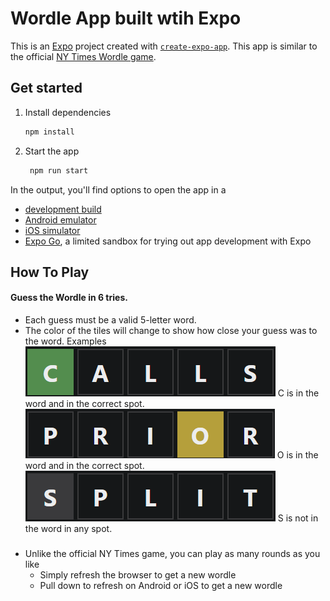 # Wordle App built wtih Expo

This is an [Expo](https://expo.dev) project created with [`create-expo-app`](https://www.npmjs.com/package/create-expo-app). This app is similar to the official [NY Times Wordle game](https://www.nytimes.com/games/wordle/index.html).

## Get started

1. Install dependencies

   ```bash
   npm install
   ```

2. Start the app

   ```bash
    npm run start
   ```

In the output, you'll find options to open the app in a

- [development build](https://docs.expo.dev/develop/development-builds/introduction/)
- [Android emulator](https://docs.expo.dev/workflow/android-studio-emulator/)
- [iOS simulator](https://docs.expo.dev/workflow/ios-simulator/)
- [Expo Go](https://expo.dev/go), a limited sandbox for trying out app development with Expo

## How To Play

#### Guess the Wordle in 6 tries.

- Each guess must be a valid 5-letter word.
- The color of the tiles will change to show how close your guess was to the word.
  Examples
  ![image info](assets/images/letter-correct.png)
  C is in the word and in the correct spot.
  ![image info](assets/images/letter-present.png)
  O is in the word and in the correct spot.
  ![image info](assets/images/letter-absent.png)
  S is not in the word in any spot.
  ###
- Unlike the official NY Times game, you can play as many rounds as you like
  - Simply refresh the browser to get a new wordle
  - Pull down to refresh on Android or iOS to get a new wordle
